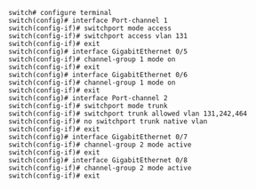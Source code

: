     switch# configure terminal
    switch(config)# interface Port-channel 1
    switch(config-if)# switchport mode access
    switch(config-if)# switchport access vlan 131
    switch(config-if)# exit
    switch(config)# interface GigabitEthernet 0/5
    switch(config-if)# channel-group 1 mode on
    switch(config-if)# exit
    switch(config)# interface GigabitEthernet 0/6
    switch(config-if)# channel-group 1 mode on
    switch(config-if)# exit
    switch(config)# interface Port-channel 2
    switch(config-if)# switchport mode trunk
    switch(config-if)# switchport trunk allowed vlan 131,242,464
    switch(config-if)# no switchport trunk native vlan
    switch(config-if)# exit
    switch(config)# interface GigabitEthernet 0/7
    switch(config-if)# channel-group 2 mode active
    switch(config-if)# exit
    switch(config)# interface GigabitEthernet 0/8
    switch(config-if)# channel-group 2 mode active
    switch(config-if)# exit
